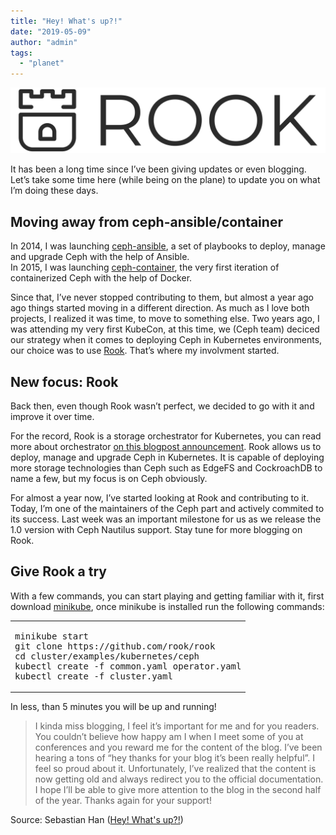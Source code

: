 ```yaml
---
title: "Hey! What's up?!"
date: "2019-05-09"
author: "admin"
tags: 
  - "planet"
---
```


![Title](https://raw.githubusercontent.com/rook/rook/master/Documentation/media/logo.svg?sanitize=true)

It has been a long time since I’ve been giving updates or even blogging. Let’s take some time here (while being on the plane) to update you on what I’m doing these days.

## [](#Moving-away-from-ceph-ansible-container "Moving away from ceph-ansible/container")Moving away from ceph-ansible/container

In 2014, I was launching [ceph-ansible](https://github.com/ceph/ceph-ansible), a set of playbooks to deploy, manage and upgrade Ceph with the help of Ansible.  
In 2015, I was launching [ceph-container](https://github.com/ceph/ceph-container), the very first iteration of containerized Ceph with the help of Docker.

Since that, I’ve never stopped contributing to them, but almost a year ago ago things started moving in a different direction. As much as I love both projects, I realized it was time, to move to something else. Two years ago, I was attending my very first KubeCon, at this time, we (Ceph team) deciced our strategy when it comes to deploying Ceph in Kubernetes environments, our choice was to use [Rook](https://rook.io/). That’s where my involvment started.

## [](#New-focus-Rook "New focus: Rook")New focus: Rook

Back then, even though Rook wasn’t perfect, we decided to go with it and improve it over time.

For the record, Rook is a storage orchestrator for Kubernetes, you can read more about orchestrator [on this blogpost announcement](link). Rook allows us to deploy, manage and upgrade Ceph in Kubernetes. It is capable of deploying more storage technologies than Ceph such as EdgeFS and CockroachDB to name a few, but my focus is on Ceph obviously.

For almost a year now, I’ve started looking at Rook and contributing to it. Today, I’m one of the maintainers of the Ceph part and actively commited to its success. Last week was an important milestone for us as we release the 1.0 version with Ceph Nautilus support. Stay tune for more blogging on Rook.

## [](#Give-Rook-a-try "Give Rook a try")Give Rook a try

With a few commands, you can start playing and getting familiar with it, first download [minikube](link), once minikube is installed run the following commands:

<table><tbody><tr><td class="code"><pre><span class="line">minikube start</span><br><span class="line">git <span class="built_in">clone</span> https://github.com/rook/rook</span><br><span class="line"><span class="built_in">cd</span> cluster/examples/kubernetes/ceph</span><br><span class="line">kubectl create <span class="_">-f</span> common.yaml operator.yaml</span><br><span class="line">kubectl create <span class="_">-f</span> cluster.yaml</span><br></pre></td></tr></tbody></table>

In less, than 5 minutes you will be up and running!

  

> I kinda miss blogging, I feel it’s important for me and for you readers. You couldn’t believe how happy am I when I meet some of you at conferences and you reward me for the content of the blog. I’ve been hearing a tons of “hey thanks for your blog it’s been really helpful”. I feel so proud about it. Unfortunately, I’ve realized that the content is now getting old and always redirect you to the official documentation. I hope I’ll be able to give more attention to the blog in the second half of the year. Thanks again for your support!

Source: Sebastian Han ([Hey! What's up?!](https://sebastien-han.fr/blog/2019/05/09/hey-whats-up/))
